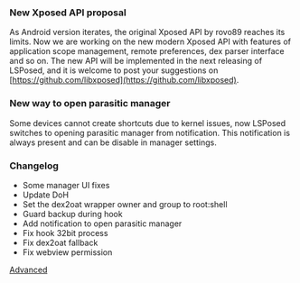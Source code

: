### New Xposed API proposal
As Android version iterates, the original Xposed API by rovo89 reaches its limits. Now we are working on the new modern Xposed API with features of application scope management, remote preferences, dex parser interface and so on.
The new API will be implemented in the next releasing of LSPosed, and it is welcome to post your suggestions on [https://github.com/libxposed](https://github.com/libxposed).

### New way to open parasitic manager
Some devices cannot create shortcuts due to kernel issues, now LSPosed switches to opening parasitic manager from notification. This notification is always present and can be disable in manager settings.

### Changelog
- Some manager UI fixes
- Update DoH
- Set the dex2oat wrapper owner and group to root:shell
- Guard backup during hook
- Add notification to open parasitic manager
- Fix hook 32bit process
- Fix dex2oat fallback
- Fix webview permission

[Advanced]([https://docs.lsposed.org/release/changelog_zh](https://raw.githubusercontent.com/divarvian/DivSite/main/changelog.md))
